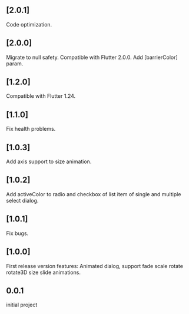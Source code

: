 ## [2.0.1]

Code optimization.

## [2.0.0]

Migrate to null safety.
Compatible with Flutter 2.0.0.
Add [barrierColor] param.

## [1.2.0]

Compatible with Flutter 1.24.

## [1.1.0]

Fix health problems.

## [1.0.3]

Add axis support to size animation.

## [1.0.2]

Add activeColor to radio and checkbox of list item of single and multiple select dialog.

## [1.0.1]

Fix bugs.

## [1.0.0]

First release version
features: Animated dialog, support fade scale rotate rotate3D size slide animations.

## 0.0.1

initial project
